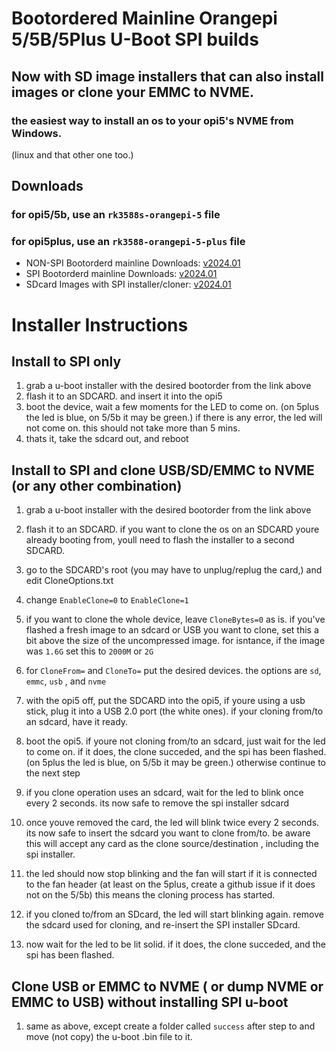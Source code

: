 # Bootordered Mainline Orangepi 5/5B/5Plus U-Boot SPI builds
## Now with SD image installers that can also install images or clone your EMMC to NVME. 

### the easiest way to install an os to your opi5's NVME from Windows.
(linux and that other one too.)


## Downloads
### for opi5/5b, use an `rk3588s-orangepi-5` file 
### for opi5plus, use an `rk3588-orangepi-5-plus` file
- NON-SPI Bootorderd mainline Downloads: [v2024.01](https://github.com/ArchemedIan/Opi5-u-boot-custom/releases/tag/v2024.01-bootordered)
- SPI Bootorderd mainline Downloads: [v2024.01](https://github.com/ArchemedIan/Opi5-u-boot-custom/releases/tag/v2024.01-bootordered-spi)
- SDcard Images with SPI installer/cloner: [v2024.01](https://github.com/ArchemedIan/Opi5-u-boot-custom/releases/tag/v2024.01-bootordered-SPI-Installer-SDimages)

# Installer Instructions

## Install to SPI only
1) grab a u-boot installer with the desired bootorder from the link above
2) flash it to an SDCARD. and insert it into the opi5
3) boot the device, wait a few moments for the LED to come on. (on 5plus the led is blue, on 5/5b it may be green.) if there is any error, the led will not come on. this should not take more than 5 mins.
4) thats it, take the sdcard out, and reboot

## Install to SPI and clone USB/SD/EMMC to NVME (or any other combination)
1) grab a u-boot installer with the desired bootorder from the link above

1) flash it to an SDCARD. if you want to clone the os on an SDCARD youre already booting from, youll need to flash the installer to a second SDCARD.
1) go to the SDCARD's root (you may have to unplug/replug the card,) and edit CloneOptions.txt
1) change `EnableClone=0` to `EnableClone=1`
1) if you want to clone the whole device, leave `CloneBytes=0` as is. if you've flashed a fresh image to an sdcard or USB you want to clone, set this a bit above the size of the uncompressed image. for isntance, if the image was `1.6G` set this to `2000M` or `2G` 
1) for `CloneFrom=` and `CloneTo=` put the desired devices. the options are `sd`, `emmc`, `usb` , and `nvme`
1) with the opi5 off, put the SDCARD into the opi5, if youre using a usb stick, plug it into a USB 2.0 port (the white ones). if your cloning from/to an sdcard, have it ready.
1) boot the opi5. if youre not cloning from/to an sdcard, just wait for the led to come on. if it does, the clone succeded, and the spi has been flashed. (on 5plus the led is blue, on 5/5b it may be green.) otherwise continue to the next step
1) if you clone operation uses an sdcard, wait for the led to blink once every 2 seconds. its now safe to remove the spi installer sdcard
1) once youve removed the card, the led will blink twice every 2 seconds. its now safe to insert the sdcard you want to clone from/to. be aware this will accept any card as the clone source/destination , including the spi installer. 
1) the led should now stop blinking and the fan will start if it is connected to the fan header (at least on the 5plus, create a github issue if it does not on the 5/5b) this means the cloning process has started.
1) if you cloned to/from an SDcard, the led will start blinking again. remove the sdcard used for cloning, and re-insert the SPI installer SDcard.
1) now wait for the led to be lit solid. if it does, the clone succeded, and the spi has been flashed.

## Clone USB or EMMC to NVME ( or dump NVME or EMMC to USB) without installing SPI u-boot
1) same as above, except create a folder called `success` after step to and move (not copy) the u-boot .bin file to it.
